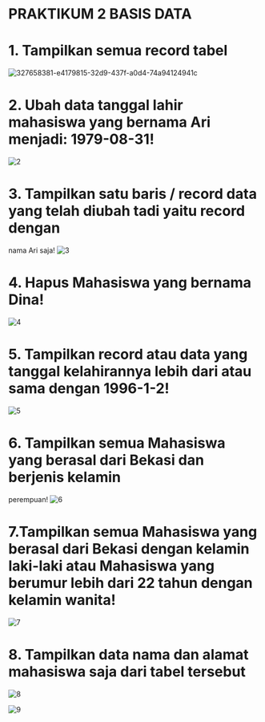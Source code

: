 # PRAKTIKUM 2 BASIS DATA
# 1. Tampilkan semua record tabel
![327658381-e4179815-32d9-437f-a0d4-74a94124941c](https://github.com/firman00009999/heri-firman/assets/148558300/3df55edf-541e-4001-91a9-42076fe9abf2)
# 2. Ubah data tanggal lahir mahasiswa yang bernama Ari menjadi: 1979-08-31!
![2](https://github.com/firman00009999/heri-firman/assets/148558300/45c9d21c-37c1-47d9-ba4a-d6190ac22256)
# 3. Tampilkan satu baris / record data yang telah diubah tadi yaitu record dengan
nama Ari saja!
![3](https://github.com/firman00009999/heri-firman/assets/148558300/50c63ee4-9c31-4a77-ac76-d95d3f833c46)
# 4. Hapus Mahasiswa yang bernama Dina!
![4](https://github.com/firman00009999/heri-firman/assets/148558300/746373e3-49eb-4a64-bcaf-aaa387856048)
# 5. Tampilkan record atau data yang tanggal kelahirannya lebih dari atau sama dengan 1996-1-2!
![5](https://github.com/firman00009999/heri-firman/assets/148558300/6a387b3c-8c6f-4f3c-8a05-8d3c920b0300)
# 6. Tampilkan semua Mahasiswa yang berasal dari Bekasi dan berjenis kelamin
perempuan!
![6](https://github.com/firman00009999/heri-firman/assets/148558300/f108dd83-e2c3-4737-9ba5-8577bec70da1)
# 7.Tampilkan semua Mahasiswa yang berasal dari Bekasi dengan kelamin laki-laki atau Mahasiswa yang berumur lebih dari 22 tahun dengan kelamin wanita!
![7](https://github.com/firman00009999/heri-firman/assets/148558300/c589a6ee-8689-445c-a8c2-cb7928d6f074)
# 8. Tampilkan data nama dan alamat mahasiswa saja dari tabel tersebut
![8](https://github.com/firman00009999/heri-firman/assets/148558300/c64ed929-41e1-4a29-a8ce-42eb3b58382a)






![9](https://github.com/firman00009999/heri-firman/assets/148558300/eeba0d1b-f0bd-452f-bd04-543aa40ea40c)

